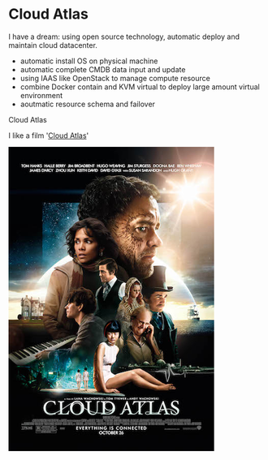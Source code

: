 # Cloud Atlas

I have a dream: using open source technology, automatic deploy and maintain cloud datacenter. 

* automatic install OS on physical machine
* automatic complete CMDB data input and update
* using IAAS like OpenStack to manage compute resource
* combine Docker contain and KVM virtual to deploy large amount virtual environment
* aoutmatic resource schema and failover

Cloud Atlas 

I like a film '[Cloud Atlas](http://movie.douban.com/subject/3530403/)'

![Cloud Atlas](img/cloud/cloud_atlas.jpg)
